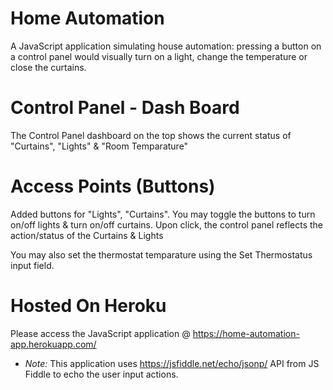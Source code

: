 # Home Automation

A JavaScript application simulating house automation: pressing a
button on a control panel would visually turn on a light, change the
temperature or close the curtains.

# Control Panel - Dash Board
The Control Panel dashboard on the top shows the current status of "Curtains", "Lights" & "Room Temparature"

# Access Points (Buttons) 
Added buttons for "Lights", "Curtains". You may toggle the buttons to turn on/off lights & turn on/off curtains. Upon click, the control panel reflects the action/status of the Curtains & Lights

You may also set the thermostat temparature using the Set Thermostatus input field.

# Hosted On Heroku
Please access the JavaScript application @ https://home-automation-app.herokuapp.com/

* *Note:* This application uses https://jsfiddle.net/echo/jsonp/ API from JS Fiddle to echo the user input actions.

